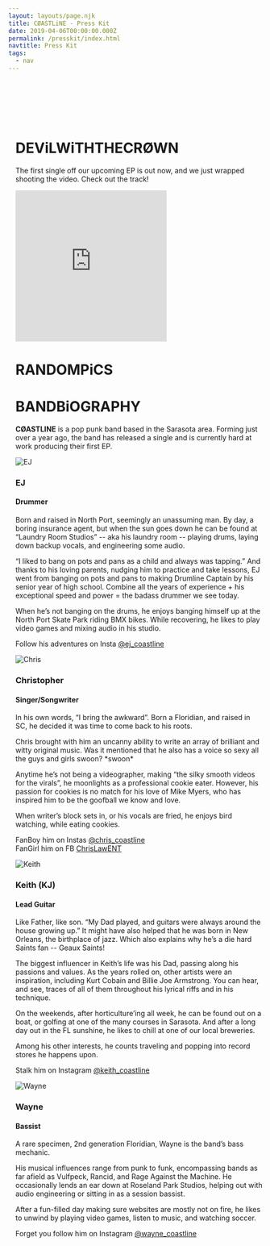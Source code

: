 ```yaml
---
layout: layouts/page.njk
title: CØASTLiNE - Press Kit
date: 2019-04-06T00:00:00.000Z
permalink: /presskit/index.html
navtitle: Press Kit
tags:
  - nav
---
```


<link href="/css/nanogallery2.min.css" rel="stylesheet" type="text/css">

<style>
.nGY2 .nGY2GThumbnail {
  background-color: transparent;
}

.nGY2 .nGY2GThumbnailImage {
    border: 7px solid #222;
}

#musicplayer {
  display: table-row;
  width: 100%;
}
</style>

<div id="content-wrapper" style="padding-left: 1em; padding-top: 80px">
  <div>
    <h1 class="aileronultralight">DEViL&#8203;<b>WiTH&#8203;</b>THE&#8203;<b>CRØWN</b></h1>
    <p class="lato">
      The first single off our upcoming EP is out now, and we just wrapped shooting the video. Check out the track!
    </p>
    <div id="musicplayer">
      <iframe height="300" width="100%" src="https://play.soundsgood.co/embed/5b82bd372494bee13b6bc86d?color=#67a58c&hideCurator=1" frameborder="0" webkitallowfullscreen mozallowfullscreen allowfullscreen allow="autoplay; encrypted-media" allowtransparency="true"></iframe>
    </div>
  </div>
    <!-- Gallery -->
  <h1 class="aileronultralight">RANDOM&#8203;<b>PiCS</b></h1>
<div ID="band_gallery" data-nanogallery2='{ 
    "itemsBaseURL": "/img/bandpics_gallery/",
    "thumbnailWidth": "auto",
    "thumbnailLabel": {
        "display": "false"},
    "thumbnailBorderVertical": 4,
    "thumbnailBorderHorizontal": 4,
    "colorScheme": {
      "thumbnail": {
        "background": "rgba(255,255,255,1)",
        "borderColor": "rgba(0,0,0,1)"
      }
    },
    "viewerToolbar":   {
       "standard": ""
    },
    "thumbnailDisplayTransition": "scaleUp_.5_easeOutCirc",
    "thumbnailDisplayTransitionDuration": 500,  
    "thumbnailDisplayInterval": 50,
    "thumbnailHoverEffect2": "scale120|labelAppear75",
    "galleryDisplayMode": "pagination",
    "gallerySorting": "random",
    "galleryMaxRows": 2,
    "galleryLastRowFull": true,
    "thumbnailAlignment": "center",
    "thumbnailGutterWidth": 4,
    "thumbnailGutterHeight": 4
  }'>
<a href="bandpics_np_239prsf_-119.jpg" data-ngthumb="bandpics_np_239prsf_-119t.jpg" data-ngdesc="Coastline Band Photo"></a>
<a href="bandpics_np_239prsf_-121.jpg" data-ngthumb="bandpics_np_239prsf_-121t.jpg" data-ngdesc="Coastline Band Photo"></a>
<a href="bandpics_np_239prsf_-132.jpg" data-ngthumb="bandpics_np_239prsf_-132t.jpg" data-ngdesc="Coastline Band Photo"></a>
<a href="bandpics_np_239prsf_-135.jpg" data-ngthumb="bandpics_np_239prsf_-135t.jpg" data-ngdesc="Coastline Band Photo"></a>
<a href="bandpics_np_239prsf_-141.jpg" data-ngthumb="bandpics_np_239prsf_-141t.jpg" data-ngdesc="Coastline Band Photo"></a>
<a href="bandpics_np_cl_20180817_bp-106.jpg" data-ngthumb="bandpics_np_cl_20180817_bp-106t.jpg" data-ngdesc="Coastline Band Photo"></a>
<a href="bandpics_np_cl_20180817_bp-110.jpg" data-ngthumb="bandpics_np_cl_20180817_bp-110t.jpg" data-ngdesc="Coastline Band Photo"></a>
<a href="bandpics_np_cl_20180817_bp-117.jpg" data-ngthumb="bandpics_np_cl_20180817_bp-117t.jpg" data-ngdesc="Coastline Band Photo"></a>
<a href="bandpics_np_cl_20180826_dwc-133.jpg" data-ngthumb="bandpics_np_cl_20180826_dwc-133t.jpg" data-ngdesc="Coastline Band Photo"></a>
<a href="bandpics_np_cl_20180831_ep-104.jpg" data-ngthumb="bandpics_np_cl_20180831_ep-104t.jpg" data-ngdesc="Coastline Band Photo"></a>
<a href="bandpics_np_cl_20180831_ep-108.jpg" data-ngthumb="bandpics_np_cl_20180831_ep-108t.jpg" data-ngdesc="Coastline Band Photo"></a>
<a href="bandpics_np_cl_20180831_ep-120.jpg" data-ngthumb="bandpics_np_cl_20180831_ep-120t.jpg" data-ngdesc="Coastline Band Photo"></a>
<a href="bandpics_np_cl_20180831_ep-133.jpg" data-ngthumb="bandpics_np_cl_20180831_ep-133t.jpg" data-ngdesc="Coastline Band Photo"></a>
<a href="bandpics_np_cl_dwc-118.jpg" data-ngthumb="bandpics_np_cl_dwc-118t.jpg" data-ngdesc="Coastline Band Photo"></a>
<a href="bandpics_np_cl_dwc-126.jpg" data-ngthumb="bandpics_np_cl_dwc-126t.jpg" data-ngdesc="Coastline Band Photo"></a>
<a href="bandpics_np_cl_dwc-138.jpg" data-ngthumb="bandpics_np_cl_dwc-138t.jpg" data-ngdesc="Coastline Band Photo"></a>
<a href="bandpics_np_cl_dwc-149.jpg" data-ngthumb="bandpics_np_cl_dwc-149t.jpg" data-ngdesc="Coastline Band Photo"></a>
<a href="bandpics_np_cl_dwc-153.jpg" data-ngthumb="bandpics_np_cl_dwc-153t.jpg" data-ngdesc="Coastline Band Photo"></a>
<a href="bandpics_np_cl_dwc-178.jpg" data-ngthumb="bandpics_np_cl_dwc-178t.jpg" data-ngdesc="Coastline Band Photo"></a>
<a href="bandpics_np_cl_dwc-188.jpg" data-ngthumb="bandpics_np_cl_dwc-188t.jpg" data-ngdesc="Coastline Band Photo"></a>
<a href="bandpics_np_cl_dwtc-110.jpg" data-ngthumb="bandpics_np_cl_dwtc-110t.jpg" data-ngdesc="Coastline Band Photo"></a>
<a href="bandpics_np_cl_dwtc-118.jpg" data-ngthumb="bandpics_np_cl_dwtc-118t.jpg" data-ngdesc="Coastline Band Photo"></a>
<a href="bandpics_np_cl_dwtc-133.jpg" data-ngthumb="bandpics_np_cl_dwtc-133t.jpg" data-ngdesc="Coastline Band Photo"></a>
<a href="bandpics_np_cl_dwtc-142.jpg" data-ngthumb="bandpics_np_cl_dwtc-142t.jpg" data-ngdesc="Coastline Band Photo"></a>
<a href="bandpics_np_cl_dwtc-162.jpg" data-ngthumb="bandpics_np_cl_dwtc-162t.jpg" data-ngdesc="Coastline Band Photo"></a>
<a href="bandpics_np_cl-100.jpg" data-ngthumb="bandpics_np_cl-100t.jpg" data-ngdesc="Coastline Band Photo"></a>
<a href="bandpics_np_cl-102.jpg" data-ngthumb="bandpics_np_cl-102t.jpg" data-ngdesc="Coastline Band Photo"></a>
<a href="bandpics_np_cl-127.jpg" data-ngthumb="bandpics_np_cl-127t.jpg" data-ngdesc="Coastline Band Photo"></a>
<a href="bandpics_np_clbp_20180614-110.jpg" data-ngthumb="bandpics_np_clbp_20180614-110t.jpg" data-ngdesc="Coastline Band Photo"></a>
<a href="bandpics_np_clbp_20180614-115.jpg" data-ngthumb="bandpics_np_clbp_20180614-115t.jpg" data-ngdesc="Coastline Band Photo"></a>
<a href="bandpics_np_clbp_20180614-122.jpg" data-ngthumb="bandpics_np_clbp_20180614-122t.jpg" data-ngdesc="Coastline Band Photo"></a>
<a href="bandpics_np_clbp_20180614-127.jpg" data-ngthumb="bandpics_np_clbp_20180614-127t.jpg" data-ngdesc="Coastline Band Photo"></a>
<a href="bandpics_np_clbp_20180614-130.jpg" data-ngthumb="bandpics_np_clbp_20180614-130t.jpg" data-ngdesc="Coastline Band Photo"></a>
<a href="bandpics_np_clbp_20180614-139.jpg" data-ngthumb="bandpics_np_clbp_20180614-139t.jpg" data-ngdesc="Coastline Band Photo"></a>
</div>

  <div>
    <h1 class="aileronultralight">BAND&#8203;<b>BiOGRAPHY</b></h1>
    <p class="lato">
      <b>CØASTLINE</b> is a pop punk band based in the Sarasota area. Forming just over a year ago,
      the band has released a single and is currently hard at work producing their first EP.
    </p>
  </div>
  <!-- Band Member Bios -->
  <div class="container">
    <div class="row">
      <div class="col-6 col-md-4">
        <img src="{{ '/img/ej_poster.jpg' | url }}" class="img-fluid" alt="EJ">
      </div>
      <div class="col-md-8">
        <h3>EJ</h3>
        <h4>Drummer</h4>
        <p class="lato">
          Born and raised in North Port, seemingly an unassuming man. By day, a boring insurance agent, but when the sun goes down he can be found at “Laundry Room Studios” -- aka his laundry room -- playing drums, laying down backup vocals, and engineering some audio.
        </p>
        <p class="lato">
          “I liked to bang on pots and pans as a child and always was tapping.” And thanks to his loving parents, nudging him to practice and take lessons, EJ went from banging on pots and pans to making Drumline Captain by his senior year of high school. Combine all the years of experience + his exceptional speed and power = the badass drummer we see today. 
        </p>
        <p class="lato">
          When he’s not banging on the drums, he enjoys banging himself up at the North Port Skate Park riding BMX bikes. While recovering, he likes to play video games and mixing audio in his studio.
        </p>
        <p>Follow his adventures on Insta <a href="https://www.instagram.com/ej_coastline/" target="_blank">@ej_coastline</a></p>
      </div>
    </div>
    <div class="row">
      <div class="col-6 col-md-4 order-md-last">
        <img src="{{ '/img/chris_poster.jpg' | url }}" class="img-fluid" alt="Chris">
      </div>
      <div class="col-md-8 text-md-right">
        <h3>Christopher</h3>
        <h4>Singer/Songwriter</h4>
        <p class="lato">
          In his own words, “I bring the awkward”. Born a Floridian, and raised in SC, he decided it was time to come back to his roots. 
        </p>
        <p class="lato">
          Chris brought with him an uncanny ability to write an array of brilliant and witty original music. Was it mentioned that he also has a voice so sexy all the guys and girls swoon? *swoon*
        </p>
        <p class="lato">
          Anytime he’s not being a videographer, making “the silky smooth videos for the virals”, he moonlights as a professional cookie eater. However, his passion for cookies is no match for his love of Mike Myers, who has inspired him to be the goofball we know and love.
        </p>
        <p class="lato">
          When writer’s block sets in, or his vocals are fried, he enjoys bird watching, while eating cookies.
        </p>
        <p class="lato">
          FanBoy him on Instas <a href="https://www.instagram.com/chris_coastline/" target="_blank">@chris_coastline</a><br>
          FanGirl him on FB <a href="http://www.facebook.com/ChrisLawENT" target="_blank">ChrisLawENT</a><br>
        </p>
      </div>
    </div>
    <div class="row">
      <div class="col-6 col-md-4">
        <img src="{{ '/img/keith_poster.jpg' | url }}" class="img-fluid" alt="Keith">
      </div>
      <div class="col-md-8">
        <h3>Keith (KJ)</h3>
        <h4>Lead Guitar</h4>
        <p class="lato">
          Like Father, like son. “My Dad played, and guitars were always around the house growing up.” It might have also helped that he was born in New Orleans, the birthplace of jazz. Which also explains why he’s a die hard Saints fan -- Geaux Saints!     
        </p>
        <p class="lato">
          The biggest influencer in Keith’s life was his Dad, passing along his passions and values. As the years rolled on, other artists were an inspiration, including Kurt Cobain and Billie Joe Armstrong. You can hear, and see, traces of all of them throughout his lyrical riffs and in his technique. 
        </p>
        <p class="lato">
          On the weekends, after horticulture’ing all week, he can be found out on a boat, or golfing at one of the many courses in Sarasota. And after a long day out in the FL sunshine, he likes to chill at one of our local breweries.         
        </p>
        <p class="lato">
          Among his other interests, he counts traveling and popping into record stores he happens upon. 
        </p>
        <p class="lato">
          Stalk him on Instagram <a href="https://www.instagram.com/keith_coastline/" target="_blank">@keith_coastline</a>
        </p>
      </div>
    </div>
    <div class="row">
      <div class="col-6 col-md-4 order-md-last">
        <img src="{{ '/img/wayne_poster.jpg' | url }}" class="img-fluid" alt="Wayne">
      </div>
      <div class="col-md-8 text-md-right">
        <h3>Wayne</h3>
        <h4>Bassist</h4>
        <p class="lato">
          A rare specimen, 2nd generation Floridian, Wayne is the band’s bass mechanic.
        </p>
        <p class="lato">
          His musical influences range from punk to funk, encompassing bands as far afield as Vulfpeck, Rancid, and Rage Against the Machine. He occasionally lends an ear down at Roseland Park Studios, helping out with audio engineering or sitting in as a session bassist.
        </p>
        <p class="lato">
          After a fun-filled day making sure websites are mostly not on fire, he likes to unwind by playing video games, listen to music, and watching soccer.
        </p>
        <p class="lato">
          Forget you follow him on Instagram <a href="https://www.instagram.com/wayne_coastline/" target="_blank">@wayne_coastline</a>
        </p>
      </div>
    </div>
  </div>
</div>
<script type="text/javascript" src="/js/jquery.nanogallery2.min.js"></script>
